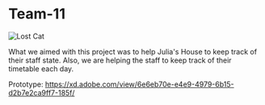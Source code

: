 # Team-11
![Lost Cat](http://www.cutestpaw.com/wp-content/uploads/2011/11/To-infinity-and-beyond.jpeg)

What we aimed with this project was to help Julia's House to keep track of their staff state. Also, we are helping the staff to keep track of their timetable each day.

Prototype: https://xd.adobe.com/view/6e6eb70e-e4e9-4979-6b15-d2b7e2ca9ff7-185f/
